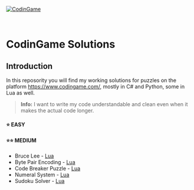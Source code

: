 ﻿[![CodinGame](/CodinGame.png)](https://www.codingame.com/ "CodinGame")

<br>

# CodinGame Solutions

## Introduction
In this reposority you will find my working solutions for puzzles on the platform https://www.codingame.com/, mostly in C# and Python, some in Lua as well. 

> **Info:**  I want to write my code understandable and clean even when it makes the actual code longer.

#### :star: EASY


#### :star::star: MEDIUM
* Bruce Lee - [Lua]()
* Byte Pair Encoding - [Lua]()
* Code Breaker Puzzle - [Lua]()
* Numeral System - [Lua]()
* Sudoku Solver - [Lua]()
